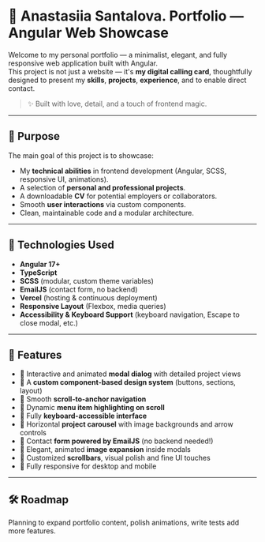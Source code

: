 # 🌸 Anastasiia Santalova. Portfolio — Angular Web Showcase

Welcome to my personal portfolio — a minimalist, elegant, and fully responsive web application built with Angular.  
This project is not just a website — it's **my digital calling card**, thoughtfully designed to present my **skills**, **projects**, **experience**, and to enable direct contact.

> ✨ Built with love, detail, and a touch of frontend magic.

---

## 🎯 Purpose

The main goal of this project is to showcase:
- My **technical abilities** in frontend development (Angular, SCSS, responsive UI, animations).
- A selection of **personal and professional projects**.
- A downloadable **CV** for potential employers or collaborators.
- Smooth **user interactions** via custom components.
- Clean, maintainable code and a modular architecture.

---

## 🚀 Technologies Used

- **Angular 17+**
- **TypeScript**
- **SCSS** (modular, custom theme variables)
- **EmailJS** (contact form, no backend)
- **Vercel** (hosting & continuous deployment)
- **Responsive Layout** (Flexbox, media queries)
- **Accessibility & Keyboard Support** (keyboard navigation, Escape to close modal, etc.)

---

## 🧩 Features

- 🔸 Interactive and animated **modal dialog** with detailed project views
- 🔸 A **custom component-based design system** (buttons, sections, layout)
- 🔸 Smooth **scroll-to-anchor navigation**
- 🔸 Dynamic **menu item highlighting on scroll**
- 🔸 Fully **keyboard-accessible interface**
- 🔸 Horizontal **project carousel** with image backgrounds and arrow controls
- 🔸 Contact **form powered by EmailJS** (no backend needed!)
- 🔸 Elegant, animated **image expansion** inside modals
- 🔸 Customized **scrollbars**, visual polish and fine UI touches
- 🔸 Fully responsive for desktop and mobile


---

## 🛠️ Roadmap

Planning to expand portfolio content, polish animations, write tests add more features.
